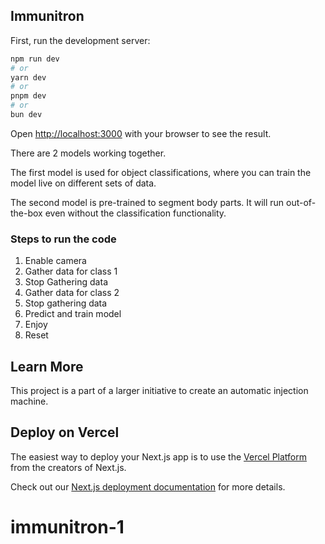 

## Immunitron

First, run the development server:

```bash
npm run dev
# or
yarn dev
# or
pnpm dev
# or
bun dev
```

Open [http://localhost:3000](http://localhost:3000) with your browser to see the result.

There are 2 models working together.

The first model is used for object classifications, where you can train the model live on different sets of data.

The second model is pre-trained to segment body parts. It will run out-of-the-box even without the classification functionality.

### Steps to run the code
1. Enable camera
2. Gather data for class 1
3. Stop Gathering data
4. Gather data for class 2
5. Stop gathering data
6. Predict and train model
7. Enjoy
8. Reset



## Learn More

This project is a part of a larger initiative to create an automatic injection machine. 

## Deploy on Vercel

The easiest way to deploy your Next.js app is to use the [Vercel Platform](https://vercel.com/new?utm_medium=default-template&filter=next.js&utm_source=create-next-app&utm_campaign=create-next-app-readme) from the creators of Next.js.

Check out our [Next.js deployment documentation](https://nextjs.org/docs/deployment) for more details.
# immunitron-1
